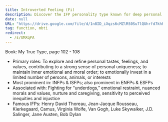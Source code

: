```yaml
---
title: Introverted Feeling (Fi)
description: Discover the IFP personality type known for deep personal values, emotional sensitivity, and caring nature, common in INFPs and ISFPs who champion justice and individuality.
date: null
URL: "https://drive.google.com/file/d/1n8ID_iXqzs6cMZlRS0Su7lQUhrfd7khh/view?usp=sharing"
tag: function, mbti
redirect:
  - /s/UMXqPA
---
```


Book: My True Type, page 102 - 108

- Primary roles: To explore and refine personal tastes, feelings, and values, contributing to a strong sense of personal uniqueness; to maintain inner emotional and moral order; to emotionally invest in a limited number of persons, animals, or interests
- Most prominent in: INFPs & ISFPs; also prominent in ENFPs & ESFPs
- Associated with: Fighting for “underdogs,” emotional restraint, nuanced morals and values, nurture and caregiving, sensitivity to perceived inequities and injustice
- Famous IFPs: Henry David Thoreau, Jean-Jacque Rousseau, Kierkegaard, Camus, Virginia Wolfe, Van Gogh, Luke Skywalker, J.D. Salinger, Jane Austen, Bob Dylan
